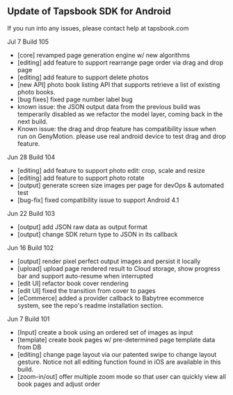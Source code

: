 ## Update of Tapsbook SDK for Android

If you run into any issues, please contact help at tapsbook.com

Jul 7 Build 105
- [core] revamped page generation engine w/ new algorithms
- [editing] add feature to support rearrange page order via drag and drop page
- [editing] add feature to support delete photos 
- [new API] photo book listing API that supports retrieve a list of existing photo books.
- [bug fixes] fixed page number label bug
- known issue: the JSON output data from the previous build was temperarily disabled as we refactor the model layer, coming back in the next build.
- Known issue: the drag and drop feature has compatibility issue when run on GenyMotion. please use real android device to test drag and drop feature.

Jun 28 Build 104
- [editing] add feature to support photo edit: crop, scale and resize
- [editing] add feature to support photo rotate
- [output] generate screen size images per page for devOps & automated test
- [bug-fix] fixed compatibility issue to support Android 4.1

Jun 22 Build 103
- [output] add JSON raw data as output format
- [output] change SDK return type to JSON in its callback

Jun 16 Build 102
- [output] render pixel perfect output images and persist it locally
- [upload] upload page rendered result to Cloud storage, show progress bar and support auto-resume when interrupted
- [edit UI] refactor book cover rendering
- [edit UI] fixed the transition from cover to pages
- [eCommerce] added a provider callback to Babytree ecommerce system, see the repo's readme installation section.

Jun 7 Build 101
- [Input] create a book using an ordered set of images as input
- [template] create book pages w/ pre-determined page template data from DB
- [editing] change page layout via our patented swipe to change layout gesture. Notice not all editing function found in iOS are available in this build. 
- [zoom-in/out] offer multiple zoom mode so that user can quickly view all book pages and adjust order

